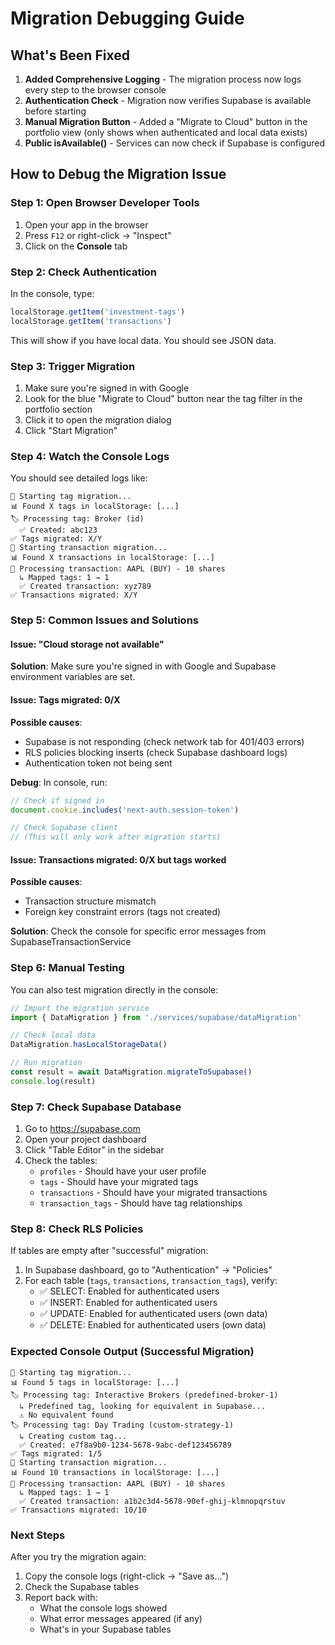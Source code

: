 # Migration Debugging Guide

## What's Been Fixed

1. **Added Comprehensive Logging** - The migration process now logs every step to the browser console
2. **Authentication Check** - Migration now verifies Supabase is available before starting
3. **Manual Migration Button** - Added a "Migrate to Cloud" button in the portfolio view (only shows when authenticated and local data exists)
4. **Public isAvailable()** - Services can now check if Supabase is configured

## How to Debug the Migration Issue

### Step 1: Open Browser Developer Tools
1. Open your app in the browser
2. Press `F12` or right-click → "Inspect"
3. Click on the **Console** tab

### Step 2: Check Authentication
In the console, type:
```javascript
localStorage.getItem('investment-tags')
localStorage.getItem('transactions')
```

This will show if you have local data. You should see JSON data.

### Step 3: Trigger Migration
1. Make sure you're signed in with Google
2. Look for the blue "Migrate to Cloud" button near the tag filter in the portfolio section
3. Click it to open the migration dialog
4. Click "Start Migration"

### Step 4: Watch the Console Logs

You should see detailed logs like:
```
🔄 Starting tag migration...
📊 Found X tags in localStorage: [...]
🏷️ Processing tag: Broker (id)
  ✅ Created: abc123
✅ Tags migrated: X/Y
🔄 Starting transaction migration...
📊 Found X transactions in localStorage: [...]
💼 Processing transaction: AAPL (BUY) - 10 shares
  ↳ Mapped tags: 1 → 1
  ✅ Created transaction: xyz789
✅ Transactions migrated: X/Y
```

### Step 5: Common Issues and Solutions

#### Issue: "Cloud storage not available"
**Solution**: Make sure you're signed in with Google and Supabase environment variables are set.

#### Issue: Tags migrated: 0/X
**Possible causes**:
- Supabase is not responding (check network tab for 401/403 errors)
- RLS policies blocking inserts (check Supabase dashboard logs)
- Authentication token not being sent

**Debug**: In console, run:
```javascript
// Check if signed in
document.cookie.includes('next-auth.session-token')

// Check Supabase client
// (This will only work after migration starts)
```

#### Issue: Transactions migrated: 0/X but tags worked
**Possible causes**:
- Transaction structure mismatch
- Foreign key constraint errors (tags not created)

**Solution**: Check the console for specific error messages from SupabaseTransactionService

### Step 6: Manual Testing

You can also test migration directly in the console:

```javascript
// Import the migration service
import { DataMigration } from './services/supabase/dataMigration'

// Check local data
DataMigration.hasLocalStorageData()

// Run migration
const result = await DataMigration.migrateToSupabase()
console.log(result)
```

### Step 7: Check Supabase Database

1. Go to https://supabase.com
2. Open your project dashboard
3. Click "Table Editor" in the sidebar
4. Check the tables:
   - `profiles` - Should have your user profile
   - `tags` - Should have your migrated tags
   - `transactions` - Should have your migrated transactions
   - `transaction_tags` - Should have tag relationships

### Step 8: Check RLS Policies

If tables are empty after "successful" migration:
1. In Supabase dashboard, go to "Authentication" → "Policies"
2. For each table (`tags`, `transactions`, `transaction_tags`), verify:
   - ✅ SELECT: Enabled for authenticated users
   - ✅ INSERT: Enabled for authenticated users
   - ✅ UPDATE: Enabled for authenticated users (own data)
   - ✅ DELETE: Enabled for authenticated users (own data)

### Expected Console Output (Successful Migration)

```
🔄 Starting tag migration...
📊 Found 5 tags in localStorage: [...]
🏷️ Processing tag: Interactive Brokers (predefined-broker-1)
  ↳ Predefined tag, looking for equivalent in Supabase...
  ⚠️ No equivalent found
🏷️ Processing tag: Day Trading (custom-strategy-1)
  ↳ Creating custom tag...
  ✅ Created: e7f8a9b0-1234-5678-9abc-def123456789
✅ Tags migrated: 1/5
🔄 Starting transaction migration...
📊 Found 10 transactions in localStorage: [...]
💼 Processing transaction: AAPL (BUY) - 10 shares
  ↳ Mapped tags: 1 → 1
  ✅ Created transaction: a1b2c3d4-5678-90ef-ghij-klmnopqrstuv
✅ Transactions migrated: 10/10
```

### Next Steps

After you try the migration again:
1. Copy the console logs (right-click → "Save as...")
2. Check the Supabase tables
3. Report back with:
   - What the console logs showed
   - What error messages appeared (if any)
   - What's in your Supabase tables
